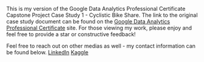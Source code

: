 This is my version of the Google Data Analytics Professional Certificate Capstone Project Case Study 1 - Cyclistic Bike Share. The link to the original case study document can be found on the [Google Data Analytics Professional Certificate](https://www.coursera.org/learn/google-data-analytics-capstone/home/) site. For those viewing my work, please enjoy and feel free to provide a star or constructive feedback! 

Feel free to reach out on other medias as well - my contact information can be found below.
[LinkedIn](https://www.linkedin.com/in/royce-romero/)
[Kaggle](https://www.kaggle.com/royceromero)
